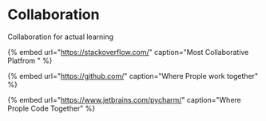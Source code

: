 # Collaboration

Collaboration for actual learning 

{% embed url="https://stackoverflow.com/" caption="Most Collaborative Platfrom " %}

{% embed url="https://github.com/" caption="Where Prople work together" %}

{% embed url="https://www.jetbrains.com/pycharm/" caption="Where Prople Code Together" %}







